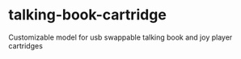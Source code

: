 # talking-book-cartridge
 Customizable model for usb swappable talking book and joy player cartridges 
